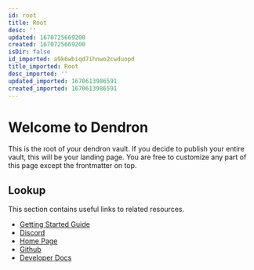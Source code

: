 ```yaml
---
id: root
title: Root
desc: ''
updated: 1670725669200
created: 1670725669200
isDir: false
id_imported: a9k6wbiqd7ihnwo2cwduopd
title_imported: Root
desc_imported: ''
updated_imported: 1670613986591
created_imported: 1670613986591
---
```

# Welcome to Dendron

This is the root of your dendron vault. If you decide to publish your entire vault, this will be your landing page. You are free to customize any part of this page except the frontmatter on top.

## Lookup

This section contains useful links to related resources.

- [Getting Started Guide](https://link.dendron.so/6b25)
- [Discord](https://link.dendron.so/6b23)
- [Home Page](https://wiki.dendron.so/)
- [Github](https://link.dendron.so/6b24)
- [Developer Docs](https://docs.dendron.so/)
